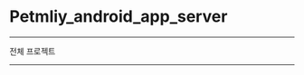 <h1>Petmliy_android_app_server</h1>
<hr>
<href = https://github.com/bagoonichanger/Petmliy_android_app>전체 프로젝트</>
<hr>
